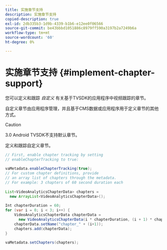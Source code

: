 ```yaml
---
title: 实施章节支持
description: 实施章节支持
copied-description: true
exl-id: 2db335b3-1d9b-4339-b1b6-e12ee0f06566
source-git-commit: be43bbbd1051886c8979ff590a3197b2a7249b6a
workflow-type: tm+mt
source-wordcount: '60'
ht-degree: 0%

---
```


# 实施章节支持 {#implement-chapter-support}

您可以定义和跟踪 *自定义* 有关基于TVSDK的应用程序中视频跟踪的章节。

自定义章节由应用程序管理，并且基于CMS数据或应用程序用于定义章节的其他方式。

>[!CAUTION]
>
>3.0 Android TVSDK不支持默认章节。

定义和跟踪自定义章节。

```java
// First, enable chapter tracking by setting   
// enableChapterTracking to true: 
 
vaMetadata.enableChapterTracking(true); 
// For custom chapter definitions, provide  
// an array list of chapters through the metadata. 
// For example: 3 chapters of 60 second duration each 
 
List<VideoAnalyticsChapterData> chapters =  
  new ArrayList<VideoAnalyticsChapterData>(); 
 
Int chapterDuration = 60; 
for (var i = 0; i < 3; i++) { 
    VideoAnalyticsChapterData chapterData =  
      new VideoAnalyticsChapterData(i * chapterDuration, (i + 1) * chapterDuration);  
    chapterData.setName("chapter_" + (i+1)); 
    chapters.add(chapterData); 
} 
 
vaMetadata.setChapters(chapters); 
```

